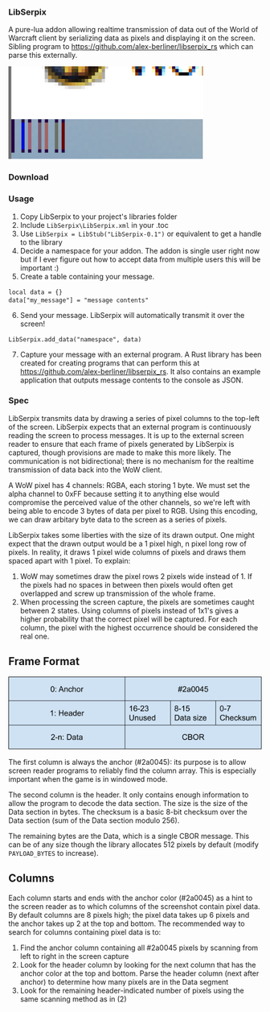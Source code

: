 ### LibSerpix
A pure-lua addon allowing realtime transmission of data out of the World of Warcraft client by serializing data as pixels and displaying it on the screen. Sibling program to https://github.com/alex-berliner/libserpix_rs which can parse this externally.

![Pixel look](assets/pixels.png "Pixel look")

### Download

### Usage
1. Copy LibSerpix to your project's libraries folder
2. Include `LibSerpix\LibSerpix.xml` in your .toc
3. Use `LibSerpix = LibStub("LibSerpix-0.1")` or equivalent to get a handle to the library
4. Decide a namespace for your addon. The addon is single user right now but if I ever figure out how to accept data from multiple users this will be important :)
5. Create a table containing your message.
```
local data = {}
data["my_message"] = "message contents"
```
6. Send your message. LibSerpix will automatically transmit it over the screen!
```
LibSerpix.add_data("namespace", data)
```
7. Capture your message with an external program. A Rust library has been created for creating programs that can perform this at https://github.com/alex-berliner/libserpix_rs. It also contains an example application that outputs message contents to the console as JSON.
### Spec
LibSerpix transmits data by drawing a series of pixel columns to the top-left of the screen. LibSerpix expects that an external program is continuously reading the screen to process messages. It is up to the external screen reader to ensure that each frame of pixels generated by LibSerpix is captured, though provisions are made to make this more likely. The communication is not bidirectional; there is no mechanism for the realtime transmission of data back into the WoW client.

A WoW pixel has 4 channels: RGBA, each storing 1 byte. We must set the alpha channel to 0xFF because setting it to anything else would compromise the perceived value of the other channels, so we're left with being able to encode 3 bytes of data per pixel to RGB. Using this encoding, we can draw arbitary byte data to the screen as a series of pixels.

LibSerpix takes some liberties with the size of its drawn output. One might expect that the drawn output would be a 1 pixel high, n pixel long row of pixels. In reality, it draws 1 pixel wide columns of pixels and draws them spaced apart with 1 pixel. To explain:

1. WoW may sometimes draw the pixel rows 2 pixels wide instead of 1. If the pixels had no spaces in between then pixels would often get overlapped and screw up transmission of the whole frame.
2. When processing the screen capture, the pixels are sometimes caught between 2 states. Using columns of pixels instead of 1x1's gives a higher probability that the correct pixel will be captured. For each column, the pixel with the highest occurrence should be considered the real one.

## Frame Format
![Frame format](assets/frameformat.png "Frame format")

The first column is always the anchor (#2a0045): its purpose is to allow screen reader programs to reliably find the column array. This is especially important when the game is in windowed mode.

The second column is the header. It only contains enough information to allow the program to decode the data section. The size is the size of the Data section in bytes. The checksum is a basic 8-bit checksum over the Data section (sum of the Data section modulo 256).

The remaining bytes are the Data, which is a single CBOR message. This can be of any size though the library allocates 512 pixels by default (modify `PAYLOAD_BYTES` to increase).

## Columns
Each column starts and ends with the anchor color (#2a0045) as a hint to the screen reader as to which columns of the screenshot contain pixel data. By default columns are 8 pixels high; the pixel data takes up 6 pixels and the anchor takes up 2 at the top and bottom. The recommended way to search for columns containing pixel data is to:

1. Find the anchor column containing all #2a0045 pixels by scanning from left to right in the screen capture
2. Look for the header column by looking for the next column that has the anchor color at the top and bottom. Parse the header column (next after anchor) to determine how many pixels are in the Data segment
3. Look for the remaining header-indicated number of pixels using the same scanning method as in (2)
